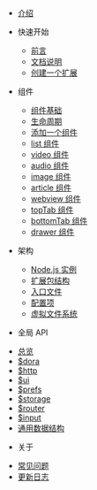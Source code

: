 * [介绍](README.md)

* 快速开始
  - [前言](quickstart/intro)
  - [文档说明](quickstart/doc)
  - [创建一个扩展](quickstart/create_addon)

* 组件
  - [组件基础](component/base)
  - [生命周期](component/lifecycle)
  - [添加一个组件](component/add_component)
  - [list 组件](component/list)
  - [video 组件](component/video)
  - [audio 组件](component/audio)
  - [image 组件](component/image)
  - [article 组件](component/article)
  - [webview 组件](component/webview)
  - [topTab 组件](component/topTab)
  - [bottomTab 组件](component/bottomTab)
  - [drawer 组件](component/drawer)

* 架构
  - [Node.js 实例](arch/node)
  - [扩展包结构](arch/tree)
  - [入口文件](arch/main)
  - [配置项](arch/prefs)
  - [虚拟文件系统](arch/fs)

* 全局 API
 - [总览](api/index)
 - [$dora](api/dora)
 - [$http](api/http)
 - [$ui](api/ui)
 - [$prefs](api/prefs)
 - [$storage](api/storage)
 - [$router](api/router)
 - [$input](api/input)
 - [通用数据结构](api/struct)

* 关于
 - [常见问题](about/faq)
 - [更新日志](about/changelog)
